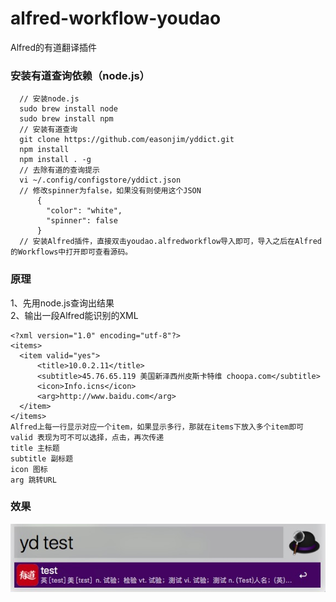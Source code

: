 # alfred-workflow-youdao
Alfred的有道翻译插件  
### 安装有道查询依赖（node.js）
```
  // 安装node.js
  sudo brew install node
  sudo brew install npm
  // 安装有道查询
  git clone https://github.com/easonjim/yddict.git
  npm install
  npm install . -g
  // 去除有道的查询提示
  vi ~/.config/configstore/yddict.json
  // 修改spinner为false，如果没有则使用这个JSON
      {
        "color": "white",
        "spinner": false
      }
  // 安装Alfred插件，直接双击youdao.alfredworkflow导入即可，导入之后在Alfred的Workflows中打开即可查看源码。
```
### 原理
1、先用node.js查询出结果  
2、输出一段Alfred能识别的XML  
```
<?xml version="1.0" encoding="utf-8"?>
<items>
  <item valid="yes">
      <title>10.0.2.11</title>
      <subtitle>45.76.65.119 美国新泽西州皮斯卡特维 choopa.com</subtitle>
      <icon>Info.icns</icon>
      <arg>http://www.baidu.com</arg>
  </item>
</items>
Alfred上每一行显示对应一个item，如果显示多行，那就在items下放入多个item即可
valid 表现为可不可以选择，点击，再次传递
title 主标题
subtitle 副标题
icon 图标
arg 跳转URL
```  
### 效果
![有道查询效果](https://github.com/easonjim/alfred-workflow-youdao/blob/master/effect/image.jpg?raw=true)
